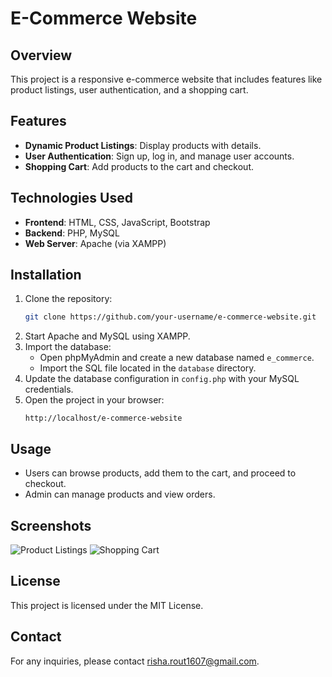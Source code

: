 # E-Commerce Website

## Overview
This project is a responsive e-commerce website that includes features like product listings, user authentication, and a shopping cart.

## Features
- **Dynamic Product Listings**: Display products with details.
- **User Authentication**: Sign up, log in, and manage user accounts.
- **Shopping Cart**: Add products to the cart and checkout.

## Technologies Used
- **Frontend**: HTML, CSS, JavaScript, Bootstrap
- **Backend**: PHP, MySQL
- **Web Server**: Apache (via XAMPP)

## Installation
1. Clone the repository:
    ```bash
    git clone https://github.com/your-username/e-commerce-website.git
    ```
2. Start Apache and MySQL using XAMPP.
3. Import the database:
    - Open phpMyAdmin and create a new database named `e_commerce`.
    - Import the SQL file located in the `database` directory.
4. Update the database configuration in `config.php` with your MySQL credentials.
5. Open the project in your browser:
    ```plaintext
    http://localhost/e-commerce-website
    ```

## Usage
- Users can browse products, add them to the cart, and proceed to checkout.
- Admin can manage products and view orders.

## Screenshots
![Product Listings](screenshots/product_listings.png)
![Shopping Cart](screenshots/shopping_cart.png)

## License
This project is licensed under the MIT License.

## Contact
For any inquiries, please contact [risha.rout1607@gmail.com](mailto:risha.rout1607@gmail.com).

